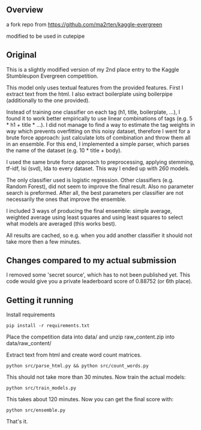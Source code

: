 
Overview
-----------

a fork repo from https://github.com/ma2rten/kaggle-evergreen

modified to be used in cutepipe


Original
-----------
This is a slightly modified version of my 2nd place entry to the Kaggle Stumbleupon Evergreen competition.


This model only uses textual features from the provided features. First I extract text from the html. I also extract 
boilerplate using boilerpipe (additionally to the one provided).

Instead of training one classifier on each tag (h1, title, boilerplate, ...), I found it to work better empirically 
to use linear combinations of tags (e.g. 5 * h1 + title * ...). I did not manage to find a way to estimate the 
tag weights in way which prevents overfitting on this noisy dataset, therefore I went for a brute force approach: 
just calculate lots of combination and throw them all in an ensemble. For this end, I implemented a simple parser, 
which parses the name of the dataset (e.g. 10 * title + body).

I used the same brute force approach to preprocessing, applying stemming, tf-idf, lsi (svd), lda to every dataset. This 
way I ended up with 260 models.

The only classifier used is logistic regression. Other classifiers (e.g. Random Forest), did not seem to improve the final result. Also no parameter search is preformed. 
After all, the best parameters per classifier are not necessarily the ones that improve the ensemble.

I included 3 ways of producing the final ensemble: simple average, weighted average using least squares and using least 
squares to select what models are averaged (this works best).

All results are cached, so e.g. when you add another classifier it should not take more then a few minutes.

Changes compared to my actual submission
-----------

I removed some 'secret source', which has to not been published yet. This code would give you a private leaderboard score of 0.88752 (or 6th place).

Getting it running
-----------

Install requirements

  ```pip install -r requirements.txt ```

Place the competition data into data/ and unzip raw_content.zip into data/raw_content/

Extract text from html and create word count matrices.

  ```python src/parse_html.py && python src/count_words.py```

This should not take more than 30 minutes. Now train the actual models:

  ```python src/train_models.py```
  
This takes about 120 minutes. Now you can get the final score with:

  ```python src/ensemble.py```
  
  That's it.
